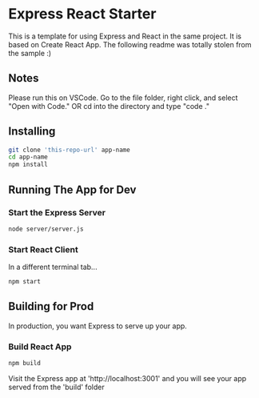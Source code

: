 # Express React Starter

This is a template for using Express and React in the same project. It is based on Create React App. The following readme was totally stolen from the sample :)

## Notes

Please run this on VSCode. Go to the file folder, right click, and select "Open with Code." OR cd into the directory and type "code ."

## Installing

```bash
git clone 'this-repo-url' app-name
cd app-name
npm install
```

## Running The App for Dev

### Start the Express Server

```bash
node server/server.js
```

### Start React Client

In a different terminal tab...

```bash
npm start
```

## Building for Prod

In production, you want Express to serve up your app.

### Build React App

```bash
npm build
```

Visit the Express app at 'http://localhost:3001' and you will see your app served from the 'build' folder
